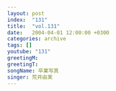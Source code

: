 ```yaml
---
layout: post
index:  "131"
title:  "vol.131"
date:   2004-04-01 12:00:00 +0300
categories: archive
tags: []
youtube: "131"
greetingM: 
greetingT: 
songName: 卒業写真
singer: 荒井由実
---
```

